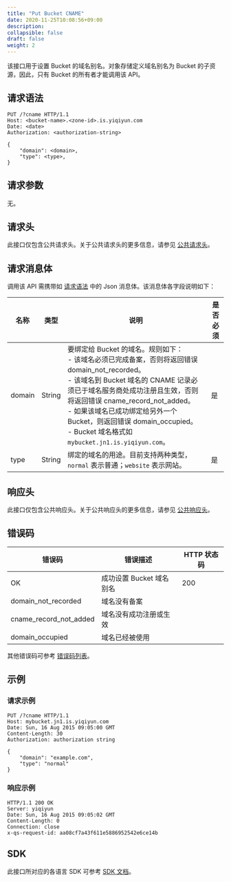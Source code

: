 ```yaml
---
title: "Put Bucket CNAME"
date: 2020-11-25T10:08:56+09:00
description:
collapsible: false
draft: false
weight: 2
---
```


该接口用于设置 Bucket 的域名别名。对象存储定义域名别名为 Bucket 的子资源，因此，只有 Bucket 的所有者才能调用该 API。

## 请求语法

```http
PUT /?cname HTTP/1.1
Host: <bucket-name>.<zone-id>.is.yiqiyun.com
Date: <date>
Authorization: <authorization-string>

{
    "domain": <domain>,
    "type": <type>,
}
```

## 请求参数

无。

## 请求头

此接口仅包含公共请求头。关于公共请求头的更多信息，请参见 [公共请求头](/storage/object-storage/api/common_header/#请求头字段-request-header)。

## 请求消息体

调用该 API 需携带如 [请求语法](#请求语法) 中的 Json 消息体。该消息体各字段说明如下：

| 名称 | 类型 | 说明 | 是否必须 |
| --- | --- | --- | --- |
| domain | String | 要绑定给 Bucket 的域名。规则如下：<br>- 该域名必须已完成备案，否则将返回错误 domain_not_recorded。<br>- 该域名到 Bucket 域名的 CNAME 记录必须已于域名服务商处成功注册且生效，否则将返回错误 cname_record_not_added。<br>- 如果该域名已成功绑定给另外一个 Bucket，则返回错误 domain_occupied。<br>- Bucket 域名格式如 `mybucket.jn1.is.yiqiyun.com`。  | 是 |
| type | String | 绑定的域名的用途。目前支持两种类型，`normal` 表示普通；`website` 表示网站。 | 是 |

## 响应头

此接口仅包含公共响应头。关于公共响应头的更多信息，请参见 [公共响应头](/storage/object-storage/api/common_header/#响应头字段-response-header)。

## 错误码

| 错误码 | 错误描述 | HTTP 状态码 |
| --- | --- | --- |
| OK | 成功设置 Bucket 域名别名 | 200 |
| domain_not_recorded | 域名没有备案 |  |
| cname_record_not_added | 域名没有成功注册或生效 |  |
| domain_occupied | 域名已经被使用 |  |

其他错误码可参考 [错误码列表](/storage/object-storage/api/error_code/#错误码列表)。

## 示例

### 请求示例

```http
PUT /?cname HTTP/1.1
Host: mybucket.jn1.is.yiqiyun.com
Date: Sun, 16 Aug 2015 09:05:00 GMT
Content-Length: 30
Authorization: authorization string

{
    "domain": "example.com",
    "type": "normal"
}
```

### 响应示例

```http
HTTP/1.1 200 OK
Server: yiqiyun
Date: Sun, 16 Aug 2015 09:05:02 GMT
Content-Length: 0
Connection: close
x-qs-request-id: aa08cf7a43f611e5886952542e6ce14b
```

## SDK

此接口所对应的各语言 SDK 可参考 [SDK 文档](/storage/object-storage/sdk/)。

